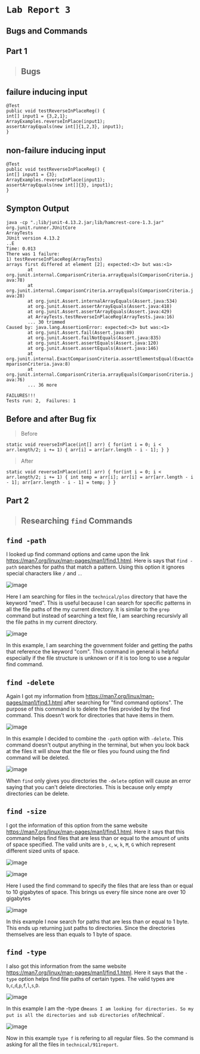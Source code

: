 # `Lab Report 3`

## Bugs and Commands

## **Part 1** 

> ## Bugs

## failure inducing input

  `@Test`<br>
   `public void testReverseInPlaceReg() {`<br>
   `int[] input1 = {3,2,1};`<br>
   `ArrayExamples.reverseInPlace(input1);`<br>
   `assertArrayEquals(new int[]{1,2,3}, input1);`<br>
   `}`<br>

## non-failure inducing input

   `@Test`<br>
   `public void testReverseInPlaceReg() {`<br>
   `int[] input1 = {3};`<br>
   `ArrayExamples.reverseInPlace(input1);`<br>
   `assertArrayEquals(new int[]{3}, input1);`<br>
   `}`<br>

## Sympton Output

`java -cp ".;lib/junit-4.13.2.jar;lib/hamcrest-core-1.3.jar" org.junit.runner.JUnitCore`<br> `ArrayTests`<br>
`JUnit version 4.13.2`<br>
`..E`<br>
`Time: 0.013`<br>
`There was 1 failure:`<br>
`1) testReverseInPlaceReg(ArrayTests)`<br>
`arrays first differed at element [2]; expected:<3> but was:<1>`    
`        at org.junit.internal.ComparisonCriteria.arrayEquals(ComparisonCriteria.java:78)`<br>
`        at org.junit.internal.ComparisonCriteria.arrayEquals(ComparisonCriteria.java:28)`<br>
`        at org.junit.Assert.internalArrayEquals(Assert.java:534)`  
`        at org.junit.Assert.assertArrayEquals(Assert.java:418)`    
`        at org.junit.Assert.assertArrayEquals(Assert.java:429)`    
`        at ArrayTests.testReverseInPlaceReg(ArrayTests.java:16)`   
`        ... 30 trimmed`<br>
`Caused by: java.lang.AssertionError: expected:<3> but was:<1>`     
`        at org.junit.Assert.fail(Assert.java:89)`<br>
`        at org.junit.Assert.failNotEquals(Assert.java:835)`        
`        at org.junit.Assert.assertEquals(Assert.java:120)`<br>
`        at org.junit.Assert.assertEquals(Assert.java:146)`<br>
`        at org.junit.internal.ExactComparisonCriteria.assertElementsEqual(ExactComparisonCriteria.java:8)`<br>
`        at org.junit.internal.ComparisonCriteria.arrayEquals(ComparisonCriteria.java:76)`<br>
`        ... 36 more`<br>

`FAILURES!!!`<br>
`Tests run: 2,  Failures: 1`<br>

## Before and after Bug fix

> Before

`static void reverseInPlace(int[] arr) {
   for(int i = 0; i < arr.length/2; i += 1) {
      arr[i] = arr[arr.length - i - 1];
      }
  }`

> After

`static void reverseInPlace(int[] arr) {
   for(int i = 0; i < arr.length/2; i += 1) {
      int temp = arr[i];
      arr[i] = arr[arr.length - i - 1];
      arr[arr.length - i - 1] = temp;
      }
  }`


## **Part 2**

> ## Researching `find` Commands

## `find -path`

I looked up find command options and came upon the link https://man7.org/linux/man-pages/man1/find.1.html. Here is says that `find -path` searches for paths that match a pattern. Using this option it ignores special characters like `/` and `.`. 

![image](https://github.com/m3cortez/cse15l-lab-reports/assets/130080853/c01f2ca4-754c-4961-8122-57aaba23ac6b)

Here I am searching for files in the `technical/plos` directory that have the keyword "med". This is useful because I can search for specific patterns in all the file paths of the my current directory. It is similar to the `grep` command but instead of searching a text file, I am searching recursivly all the file paths in my current directory. 

![image](https://github.com/m3cortez/cse15l-lab-reports/assets/130080853/7d347f8a-407e-4750-94c8-5bbb191062b5)

In this example, I am searching the government folder and getting the paths that reference the keyword "com". This command in general is helpful especially if the file structure is unknown or if it is too long to use a regular find command. 


## `find -delete`

Again I got my information from https://man7.org/linux/man-pages/man1/find.1.html after searching for "find command options". The purpose of this command is to delete the files provided by the find command. This doesn't work for directories that have items in them. 

![image](https://github.com/m3cortez/cse15l-lab-reports/assets/130080853/847c530f-07fd-4657-b998-9f66ff077428)

In this example I decided to combine the `-path` option with `-delete`. This command doesn't output anything in the terminal, but when you look back at the files it will show that the file or files you found using the find command will be deleted. 

![image](https://github.com/m3cortez/cse15l-lab-reports/assets/130080853/a1a13642-65d1-4046-bb94-963d9739bb8b)

When `find` only gives you directories the `-delete` option will cause an error saying that you can't delete directories. This is because only empty directories can be delete.

## `find -size`

I got the information of this option from the same website https://man7.org/linux/man-pages/man1/find.1.html. Here it says that this command helps find files that are less than or equal to the amount of units of space specified. The valid units are `b` , `c`, `w`, `k`, `M`, `G` which represent different sized units of space. 

![image](https://github.com/m3cortez/cse15l-lab-reports/assets/130080853/397591be-68d8-4823-90c7-4bbd5c2a6117)

![image](https://github.com/m3cortez/cse15l-lab-reports/assets/130080853/bd0b8398-d77a-4b27-b3e8-ee77581f2f25)

Here I used the find command to specify the files that are less than or equal to 10 gigabytes of space. This brings us every file since none are over 10 gigabytes

![image](https://github.com/m3cortez/cse15l-lab-reports/assets/130080853/14f20413-e016-481e-a35c-46dd1ba85c55)

 In this example I now search for paths that are less than or equal to 1 byte. This ends up returning just paths to directories. Since the directories themselves are less than equals to 1 byte of space. 



## `find -type`

I also got this information from the same website https://man7.org/linux/man-pages/man1/find.1.html. Here it says that the `-type` option helps find file paths of certain types. The valid types are `b`,`c`,`d`,`p`,`f`,`l`,`s`,`D`. 

![image](https://github.com/m3cortez/cse15l-lab-reports/assets/130080853/a6561e90-94b7-4039-b683-aca919086f89)

In this example I am the -type d` means I am looking for directories. So my put is all the directories and sub directories of `/technical`. 

![image](https://github.com/m3cortez/cse15l-lab-reports/assets/130080853/aa4c4e34-aa00-4c25-8f62-f5cc088d0412)

Now in this example `type f` is refering to all regular files. So the command is asking for all the files in `technical/911report`. 

